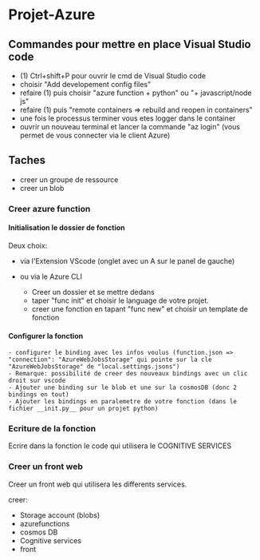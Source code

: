 # Projet-Azure

## Commandes pour mettre en place Visual Studio code

- (1) Ctrl+shift+P pour ouvrir le cmd de Visual Studio code
- choisir "Add developement config files"
- refaire (1) puis choisir "azure function +  python" ou "+ javascript/node js"
- refaire (1) puis "remote containers => rebuild and reopen in containers"
- une fois le processus terminer vous etes logger dans le container
- ouvrir un nouveau terminal et lancer la commande "az login" (vous permet de vous connecter via le client Azure)


## Taches

- creer un groupe de ressource
- creer un blob

### Creer azure function

#### Initialisation le dossier de fonction

Deux choix:
- via l'Extension VScode (onglet avec un A sur le panel de gauche)

- ou via le Azure CLI
    - Creer un dossier et se mettre dedans
    - taper "func init" et choisir le language de votre projet.
    - creer une fonction en tapant "func new" et choisir un template de fonction

#### Configurer la fonction

    - configurer le binding avec les infos voulus (function.json => "connection": "AzureWebJobsStorage" qui pointe sur la cle "AzureWebJobsStorage" de "local.settings.jsons")
    - Remarque: possibilité de creer des nouveaux bindings avec un clic droit sur vscode
    - Ajouter une binding sur le blob et une sur la cosmosDB (donc 2 bindings en tout)
    - Ajouter les bindings en paralemetre de votre fonction (dans le fichier __init.py__ pour un projet python)

### Ecriture de la fonction

Ecrire dans la fonction le code qui utilisera le COGNITIVE SERVICES

### Creer un front web

Creer un front web qui utilisera les differents services.


creer:

- Storage account (blobs)
- azurefunctions
- cosmos DB
- Cognitive services
- front
